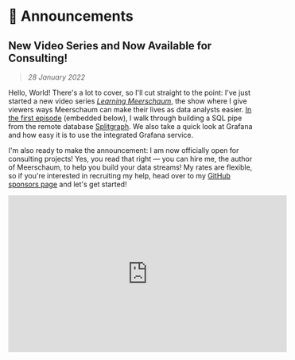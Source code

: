 # 📢 Announcements

## New Video Series and Now Available for Consulting!
> *28 January 2022*

Hello, World! There's a lot to cover, so I'll cut straight to the point: I've just started a new video series [*Learning Meerschaum*](/tutorials), the show where I give viewers ways Meerschaum can make their lives as data analysts easier. [In the first episode](https://www.youtube.com/watch?v=cS9ZAG4INPk) (embedded below), I walk through building a SQL pipe from the remote database [Splitgraph](https://www.splitgraph.com/connect). We also take a quick look at Grafana and how easy it is to use the integrated Grafana service.

I'm also ready to make the announcement: I am now officially open for consulting projects! Yes, you read that right ― you can hire me, the author of Meerschaum, to help you build your data streams! My rates are flexible, so if you're interested in recruiting my help, head over to my [GitHub sponsors page](https://github.com/sponsors/bmeares) and let's get started!

<iframe width="560" height="315" src="https://www.youtube.com/embed/cS9ZAG4INPk" title="YouTube video player" frameborder="0" allow="accelerometer; autoplay; clipboard-write; encrypted-media; gyroscope; picture-in-picture" allowfullscreen></iframe>
